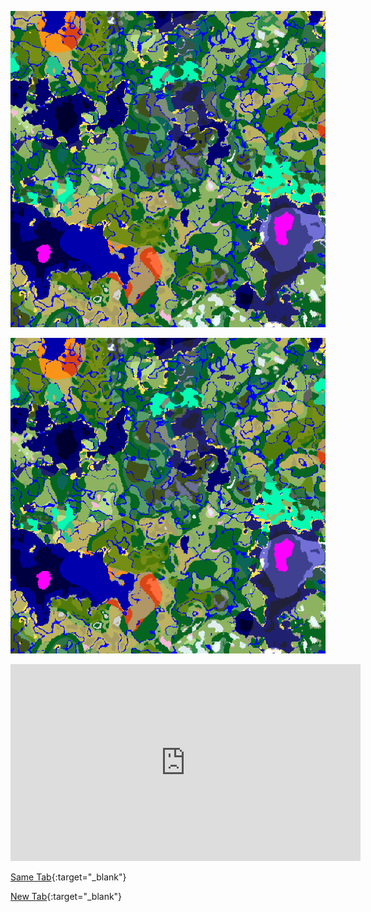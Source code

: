![Encoch Seed Map.png](../images/Screenshot%202025-04-25%20141055.png)



![Screenshot 2025-04-25 141055.png](../images/Screenshot%202025-04-25%20141055.png)


<iframe width="560" height="315" src="https://www.youtube.com/embed/6_ucCKFJUCU?si=03eYwgtl825OxWP2&amp;start=275" title="YouTube video player" frameborder="0" allow="accelerometer; autoplay; clipboard-write; encrypted-media; gyroscope; picture-in-picture; web-share" referrerpolicy="strict-origin-when-cross-origin" allowfullscreen></iframe>


[Same Tab](https://youtu.be/6_ucCKFJUCU?si=U-klRYkmr1p4s6RN&t=275){:target="_blank"}

[New Tab](https://youtu.be/6_ucCKFJUCU?si=U-klRYkmr1p4s6RN&t=275){:target="_blank"}
